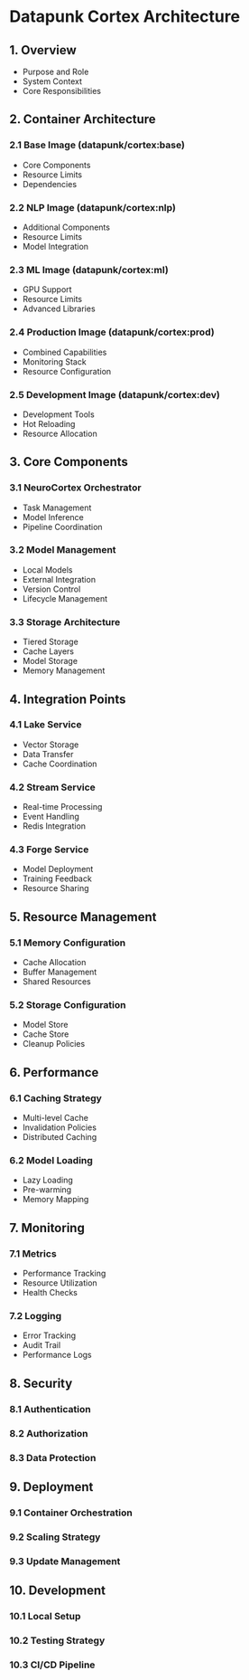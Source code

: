 # Datapunk Cortex Architecture

## 1. Overview

- Purpose and Role
- System Context
- Core Responsibilities

## 2. Container Architecture

### 2.1 Base Image (datapunk/cortex:base)

- Core Components
- Resource Limits
- Dependencies

### 2.2 NLP Image (datapunk/cortex:nlp)

- Additional Components
- Resource Limits
- Model Integration

### 2.3 ML Image (datapunk/cortex:ml)

- GPU Support
- Resource Limits
- Advanced Libraries

### 2.4 Production Image (datapunk/cortex:prod)

- Combined Capabilities
- Monitoring Stack
- Resource Configuration

### 2.5 Development Image (datapunk/cortex:dev)

- Development Tools
- Hot Reloading
- Resource Allocation

## 3. Core Components

### 3.1 NeuroCortex Orchestrator

- Task Management
- Model Inference
- Pipeline Coordination

### 3.2 Model Management

- Local Models
- External Integration
- Version Control
- Lifecycle Management

### 3.3 Storage Architecture

- Tiered Storage
- Cache Layers
- Model Storage
- Memory Management

## 4. Integration Points

### 4.1 Lake Service

- Vector Storage
- Data Transfer
- Cache Coordination

### 4.2 Stream Service

- Real-time Processing
- Event Handling
- Redis Integration

### 4.3 Forge Service

- Model Deployment
- Training Feedback
- Resource Sharing

## 5. Resource Management

### 5.1 Memory Configuration

- Cache Allocation
- Buffer Management
- Shared Resources

### 5.2 Storage Configuration

- Model Store
- Cache Store
- Cleanup Policies

## 6. Performance

### 6.1 Caching Strategy

- Multi-level Cache
- Invalidation Policies
- Distributed Caching

### 6.2 Model Loading

- Lazy Loading
- Pre-warming
- Memory Mapping

## 7. Monitoring

### 7.1 Metrics

- Performance Tracking
- Resource Utilization
- Health Checks

### 7.2 Logging

- Error Tracking
- Audit Trail
- Performance Logs

## 8. Security

### 8.1 Authentication

### 8.2 Authorization

### 8.3 Data Protection

## 9. Deployment

### 9.1 Container Orchestration

### 9.2 Scaling Strategy

### 9.3 Update Management

## 10. Development

### 10.1 Local Setup

### 10.2 Testing Strategy

### 10.3 CI/CD Pipeline
